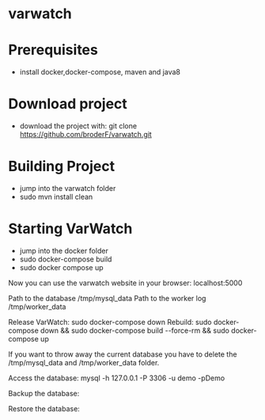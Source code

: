 # varwatch

# Prerequisites

- install docker,docker-compose, maven and java8

# Download project

- download the project with: git clone https://github.com/broderF/varwatch.git

# Building Project

- jump into the varwatch folder
- sudo mvn install clean

# Starting VarWatch

- jump into the docker folder
- sudo docker-compose build
- sudo docker compose up

Now you can use the varwatch website in your browser: localhost:5000

Path to the database /tmp/mysql_data
Path to the worker log /tmp/worker_data

Release VarWatch: sudo docker-compose down
Rebuild: sudo docker-compose down && sudo docker-compose build --force-rm && sudo docker-compose up

If you want to throw away the current database you have to delete the /tmp/mysql_data and /tmp/worker_data folder.

Access the database: mysql -h 127.0.0.1 -P 3306 -u demo -pDemo

Backup the database:

Restore the database: 
